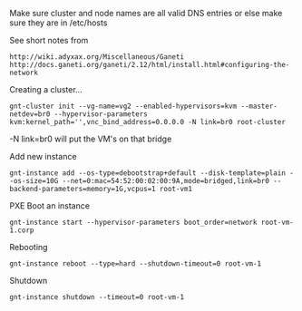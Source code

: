 Make sure cluster and node names are all valid DNS entries or else make sure they are in /etc/hosts

See short notes from

    http://wiki.adyxax.org/Miscellaneous/Ganeti
    http://docs.ganeti.org/ganeti/2.12/html/install.html#configuring-the-network

Creating a cluster...

    gnt-cluster init --vg-name=vg2 --enabled-hypervisors=kvm --master-netdev=br0 --hypervisor-parameters kvm:kernel_path='',vnc_bind_address=0.0.0.0 -N link=br0 root-cluster

-N link=br0 will put the VM's on that bridge

Add new instance

    gnt-instance add --os-type=debootstrap+default --disk-template=plain --os-size=10G --net=0:mac=54:52:00:02:00:9A,mode=bridged,link=br0 --backend-parameters=memory=1G,vcpus=1 root-vm1

PXE Boot an instance

    gnt-instance start --hypervisor-parameters boot_order=network root-vm-1.corp

Rebooting

    gnt-instance reboot --type=hard --shutdown-timeout=0 root-vm-1

Shutdown

    gnt-instance shutdown --timeout=0 root-vm-1
